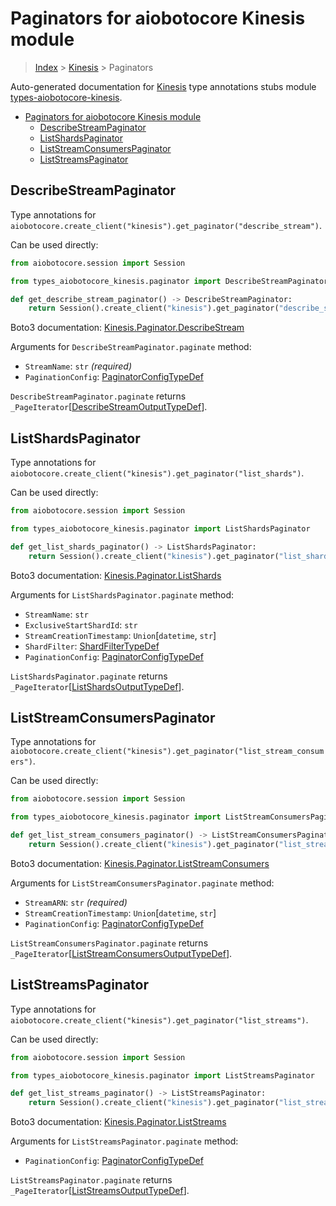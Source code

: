 <a id="paginators-for-aiobotocore-kinesis-module"></a>

# Paginators for aiobotocore Kinesis module

> [Index](..) > [Kinesis](.) > Paginators

Auto-generated documentation for
[Kinesis](https://boto3.amazonaws.com/v1/documentation/api/latest/reference/services/kinesis.html#Kinesis)
type annotations stubs module
[types-aiobotocore-kinesis](https://pypi.org/project/types-aiobotocore-kinesis/).

- [Paginators for aiobotocore Kinesis module](#paginators-for-aiobotocore-kinesis-module)
  - [DescribeStreamPaginator](#describestreampaginator)
  - [ListShardsPaginator](#listshardspaginator)
  - [ListStreamConsumersPaginator](#liststreamconsumerspaginator)
  - [ListStreamsPaginator](#liststreamspaginator)

<a id="describestreampaginator"></a>

## DescribeStreamPaginator

Type annotations for
`aiobotocore.create_client("kinesis").get_paginator("describe_stream")`.

Can be used directly:

```python
from aiobotocore.session import Session

from types_aiobotocore_kinesis.paginator import DescribeStreamPaginator

def get_describe_stream_paginator() -> DescribeStreamPaginator:
    return Session().create_client("kinesis").get_paginator("describe_stream")
```

Boto3 documentation:
[Kinesis.Paginator.DescribeStream](https://boto3.amazonaws.com/v1/documentation/api/latest/reference/services/kinesis.html#Kinesis.Paginator.DescribeStream)

Arguments for `DescribeStreamPaginator.paginate` method:

- `StreamName`: `str` *(required)*
- `PaginationConfig`:
  [PaginatorConfigTypeDef](./type_defs.md#paginatorconfigtypedef)

`DescribeStreamPaginator.paginate` returns
`_PageIterator`\[[DescribeStreamOutputTypeDef](./type_defs.md#describestreamoutputtypedef)\].

<a id="listshardspaginator"></a>

## ListShardsPaginator

Type annotations for
`aiobotocore.create_client("kinesis").get_paginator("list_shards")`.

Can be used directly:

```python
from aiobotocore.session import Session

from types_aiobotocore_kinesis.paginator import ListShardsPaginator

def get_list_shards_paginator() -> ListShardsPaginator:
    return Session().create_client("kinesis").get_paginator("list_shards")
```

Boto3 documentation:
[Kinesis.Paginator.ListShards](https://boto3.amazonaws.com/v1/documentation/api/latest/reference/services/kinesis.html#Kinesis.Paginator.ListShards)

Arguments for `ListShardsPaginator.paginate` method:

- `StreamName`: `str`
- `ExclusiveStartShardId`: `str`
- `StreamCreationTimestamp`: `Union`\[`datetime`, `str`\]
- `ShardFilter`: [ShardFilterTypeDef](./type_defs.md#shardfiltertypedef)
- `PaginationConfig`:
  [PaginatorConfigTypeDef](./type_defs.md#paginatorconfigtypedef)

`ListShardsPaginator.paginate` returns
`_PageIterator`\[[ListShardsOutputTypeDef](./type_defs.md#listshardsoutputtypedef)\].

<a id="liststreamconsumerspaginator"></a>

## ListStreamConsumersPaginator

Type annotations for
`aiobotocore.create_client("kinesis").get_paginator("list_stream_consumers")`.

Can be used directly:

```python
from aiobotocore.session import Session

from types_aiobotocore_kinesis.paginator import ListStreamConsumersPaginator

def get_list_stream_consumers_paginator() -> ListStreamConsumersPaginator:
    return Session().create_client("kinesis").get_paginator("list_stream_consumers")
```

Boto3 documentation:
[Kinesis.Paginator.ListStreamConsumers](https://boto3.amazonaws.com/v1/documentation/api/latest/reference/services/kinesis.html#Kinesis.Paginator.ListStreamConsumers)

Arguments for `ListStreamConsumersPaginator.paginate` method:

- `StreamARN`: `str` *(required)*
- `StreamCreationTimestamp`: `Union`\[`datetime`, `str`\]
- `PaginationConfig`:
  [PaginatorConfigTypeDef](./type_defs.md#paginatorconfigtypedef)

`ListStreamConsumersPaginator.paginate` returns
`_PageIterator`\[[ListStreamConsumersOutputTypeDef](./type_defs.md#liststreamconsumersoutputtypedef)\].

<a id="liststreamspaginator"></a>

## ListStreamsPaginator

Type annotations for
`aiobotocore.create_client("kinesis").get_paginator("list_streams")`.

Can be used directly:

```python
from aiobotocore.session import Session

from types_aiobotocore_kinesis.paginator import ListStreamsPaginator

def get_list_streams_paginator() -> ListStreamsPaginator:
    return Session().create_client("kinesis").get_paginator("list_streams")
```

Boto3 documentation:
[Kinesis.Paginator.ListStreams](https://boto3.amazonaws.com/v1/documentation/api/latest/reference/services/kinesis.html#Kinesis.Paginator.ListStreams)

Arguments for `ListStreamsPaginator.paginate` method:

- `PaginationConfig`:
  [PaginatorConfigTypeDef](./type_defs.md#paginatorconfigtypedef)

`ListStreamsPaginator.paginate` returns
`_PageIterator`\[[ListStreamsOutputTypeDef](./type_defs.md#liststreamsoutputtypedef)\].
